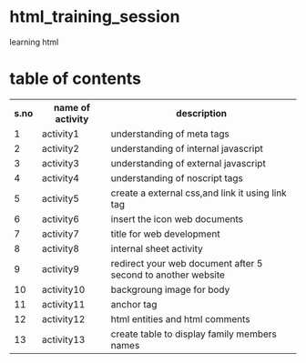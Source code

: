 # html_training_session
learning html 

# table of contents
<table>
  <tr>
    <th>s.no</th>
    <th>name of activity</th>
    <th>description</th>
  </tr>
  <tr>
    <td>1</td>
    <td>activity1</td>
    <td>understanding of meta tags</td>
   </tr>  
   <tr>
    <td>2</td>
    <td>activity2</td>
    <td>understanding of internal javascript</td>
  </tr> 
  <tr>
    <td>3</td>
    <td>activity3</td>
    <td>understanding of external javascript</td>
  </tr>
   <tr>
     <td>4</td>
    <td>activity4</td>
    <td>understanding of noscript tags</td>
  </tr>
  <tr>
    <td>5</td>
    <td>activity5</td>
    <td>create a external css,and link it using link tag</td>
  </tr>
  <tr>
    <td>6</td>
    <td>activity6</td>
    <td>insert the icon web documents</td>
  </tr> 
  <tr>
    <td>7</td>
    <td>activity7</td>
    <td>title for web development</td>
  </tr>  
  <tr>
    <td>8</td>
    <td>activity8</td>
    <td>internal sheet activity</td>
  </tr>  
  <tr>
    <td>9</td>
    <td>activity9</t>
    <td>redirect your web document after 5 second to another website</td>
  </tr>
  <tr> 
     <td>10</td>
    <td>activity10</td>
    <td>backgroung image for body</td>
  </tr>
  <tr> 
    <td>11</td>
    <td>activity11</td>
    <td>anchor tag</td>
  </tr>  
  <tr> 
    <td>12</td>
    <td>activity12</td>
    <td>html entities and html comments</td>
  </tr> 
  <tr> 
    <td>13</td>
    <td>activity13</td>
    <td> create table to display family members names </td>
  </tr>  
 </table>
